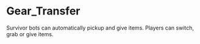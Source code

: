 # Gear_Transfer
Survivor bots can automatically pickup and give items. Players can switch, grab or give items.
